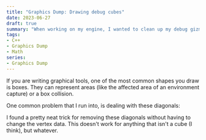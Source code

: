 ```yaml
---
title: "Graphics Dump: Drawing debug cubes"
date: 2023-06-27
draft: true
summary: "When working on my engine, I wanted to clean up my debug gizmos a bit. The first thing to tackle is drawing bounding boxes!"
tags:
- C++
- Graphics Dump
- Math
series:
- Graphics Dump
---
```


If you are writing graphical tools, one of the most common shapes you draw is boxes. They can represent areas (like the affected area of an environment capture) or a box collision.

One common problem that I run into, is dealing with these diagonals:

I found a pretty neat trick for removing these diagonals without having to change the vertex data. This doesn't work for anything that isn't a cube (I think), but whatever.

